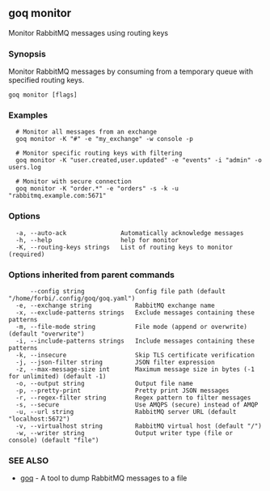 ## goq monitor

Monitor RabbitMQ messages using routing keys

### Synopsis

Monitor RabbitMQ messages by consuming from a temporary queue with specified routing keys.

```
goq monitor [flags]
```

### Examples

```
  # Monitor all messages from an exchange
  goq monitor -K "#" -e "my_exchange" -w console -p

  # Monitor specific routing keys with filtering
  goq monitor -K "user.created,user.updated" -e "events" -i "admin" -o users.log

  # Monitor with secure connection
  goq monitor -K "order.*" -e "orders" -s -k -u "rabbitmq.example.com:5671"
```

### Options

```
  -a, --auto-ack               Automatically acknowledge messages
  -h, --help                   help for monitor
  -K, --routing-keys strings   List of routing keys to monitor (required)
```

### Options inherited from parent commands

```
      --config string              Config file path (default "/home/forbi/.config/goq/goq.yaml")
  -e, --exchange string            RabbitMQ exchange name
  -x, --exclude-patterns strings   Exclude messages containing these patterns
  -m, --file-mode string           File mode (append or overwrite) (default "overwrite")
  -i, --include-patterns strings   Include messages containing these patterns
  -k, --insecure                   Skip TLS certificate verification
  -j, --json-filter string         JSON filter expression
  -z, --max-message-size int       Maximum message size in bytes (-1 for unlimited) (default -1)
  -o, --output string              Output file name
  -p, --pretty-print               Pretty print JSON messages
  -r, --regex-filter string        Regex pattern to filter messages
  -s, --secure                     Use AMQPS (secure) instead of AMQP
  -u, --url string                 RabbitMQ server URL (default "localhost:5672")
  -v, --virtualhost string         RabbitMQ virtual host (default "/")
  -w, --writer string              Output writer type (file or console) (default "file")
```

### SEE ALSO

* [goq](goq.md)	 - A tool to dump RabbitMQ messages to a file

